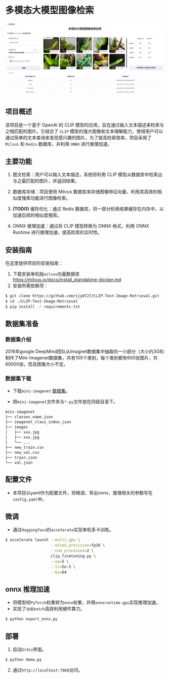 # 多模态大模型图像检索
<img src="assets/demo.png" alt="demo">

## 项目概述

该项目是一个基于 OpenAI 的 CLIP
模型的应用，旨在通过输入文本描述来检索与之相匹配的图片。它结合了 `CLIP`
模型的强大图像和文本理解能力，使得用户可以通过简单的文本查询来发现感兴趣的图片。为了提高检索效率，项目采用了 `Milvus`
和 `Redis` 数据库，并利用 `ONNX` 进行推理加速。

## 主要功能

1. 图文检索：用户可以输入文本描述，系统将利用 CLIP 模型从数据库中检索出与之最匹配的图片，并返回结果。

2. 数据库存储：项目使用 Milvus 数据库来存储图像特征向量，利用其高效的相似度搜索功能进行图像检索。

3. **(TODO)** 缓存优化：通过 Redis 数据库，将一部分检索结果缓存在内存中，以加速后续的相似度搜索。

4. ONNX 推理加速：通过将 CLIP 模型转换为 ONNX 格式，利用 ONNX Runtime 进行推理加速，提高检索的实时性。

## 安装指南

在这里提供项目的安装指南：

1. 下载安装单机版`milvus`向量数据库 https://milvus.io/docs/install_standalone-docker.md
2. 安装所需依赖项：

```bash
$ git clone https://github.com/sjy0727/CLIP-Text-Image-Retrieval.git
$ cd ./CLIP-Text-Image-Retrieval
$ pip install -r requirements.txt
```

## 数据集准备

### 数据集介绍

2016年google
DeepMind团队从Imagnet数据集中抽取的一小部分（大小约3GB）制作了Mini-Imagenet数据集，共有100个类别，每个类别都有600张图片，共60000张，而且图像大小不定。

### 数据集下载

- 下载`mini-imagenet` [数据集](https://pan.baidu.com/s/1Uro6RuEbRGGCQ8iXvF2SAQ/?pwd=hl31)。


- 把`mini-imagenet`文件夹与`*.py`文件放在同级目录下。

```
mini-imagenet
├── classes_name.json
├── imagenet_class_index.json
├── images
│   ├── xxx.jpg
│   ├── xxx.jpg
│   └── ...
├── new_train.csv
├── new_val.csv
├── train.json
└── val.json
```

## 配置文件

- 本项目以yaml作为配置文件，将微调，导出onnx，推理相关的参数写在`config.yaml`中。

## 微调

- 通过`Huggingface`的`accelerate`实现单机多卡训练。

```bash
$ accelerate launch --multi_gpu \
                    --mixed_precision=fp16 \
                    --num_processes=2 \
                    clip_finetuning.py \
                    --ep=5 \
                    --lr=5e-5 \
                    --bs=64
```

## onnx 推理加速

- 将模型经`PyTorch`权重转为`onnx`权重，并用`onnxruntime-gpu`实现推理加速。
- 实现了`动态batch`高效利用硬件算力。

```bash
$ python export_onnx.py
```

## 部署

1. 启动`Grdio`界面。

```bash
$ python demo.py
```
2. 通过`http://localhost:7860`访问。









